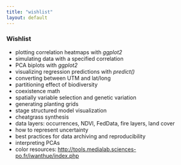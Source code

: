 ```yaml
---
title: "wishlist"
layout: default
---
```



### Wishlist
- plotting correlation heatmaps with *ggplot2*
- simulating data with a specified correlation
- PCA biplots with *ggplot2*
- visualizing regression predictions with *predict()*
- converting between UTM and lat/long
- partitioning effect of biodiversity
- coexistence math
- spatially variable selection and genetic variation
- generating planting grids
- stage structured model visualization
- cheatgrass synthesis
- data layers: occurrences, NDVI, FedData, fire layers, land cover
- how to represent uncertainty
- best practices for data archiving and reproducibility
- interpreting PCAs
- color resources: http://tools.medialab.sciences-po.fr/iwanthue/index.php
